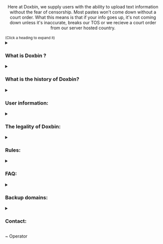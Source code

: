 <div align="center">
 Here at Doxbin, we supply users with the ability to upload text information without the fear of censorship. Most pastes won't come down without a court order. What this means is that if your info goes up, it's not coming down unless it's inaccurate, breaks our TOS or we recieve a court order from our server hosted country.
</div>
<br>
<sup>(Click a heading to expand it)</sup>
<details>
 <summary><h3>What is Doxbin ?</h3></summary>
 Doxbin is a document sharing and publishing website for text-based information. There are no limitations on what info you can post as long as it's not spam, child explicit material or violating hosting country jurisdictional laws. For example, kiddie porn links, your mothers creditcard and any support of terrorism/threats of physical violence is not allowed here.
 <br><br>
 Doxbin is not your personal army, nor your personal slam page.
</details>

<details>
 <summary><h3>What is the history of Doxbin?</h3></summary>
The history of Doxbin can be found <a href="https://www.google.com/" target="_blank">here</a>.
</details>

<details>
 <summary><h3>User information:</h3></summary>
The only information we keep is the information you give us upon registration (email address & hashed password).
<br><br>
IP addresses are not retained in the access logs (In fact, even if someone tcpdumped everything, it would just show a bunch of traffic coming from 127.0.0.1)
Access logs are kept for up to 48 hours.
<br><br>
The only "real" information we obtain is your user agent string which is wiped from our servers after 7 days.
<br><br>
Sample log entry:
  <br><br>
  [28/Oct/2018:23:46:52 +0000] "GET / HTTP/1.1" 200 664 "https://doxbin.org/" "Mozilla/5.0 (Windows; U; Windows NT 6.1; en-US; rv:1.9.2.3) Gecko/20100401 Firefox/3.6.3"
</details>

<details>
 <summary><h3>The legality of Doxbin:</h3></summary>
  Detailed legality/GDPR Information can be found here.
</details>

<details>
 <summary><h3>Rules:</h3></summary>
Pastes that break our TOS are subject to be removed.
Here are our list of rules that you must comply with. if you don't, the paste will be removed.
<br><br>
Content that is not allowed on Doxbin:
<br>- Third party links to underage explicit images
<br>- Pastes that don't meet our information minimum requirements (Example)
<br>- Any personal information specifically about children under the age of 15
<br>- Dox requests
<br>- Spam
<br>- IPloggers/infected files
<br>- Reposting the same copy/paste dox
<br>- Direct threats of physical harm, terroristic threats and swat threats/requests
<br><br>
If you would like to report a paste for TOS violation, contact us on Telegram at @DrivenTowards2 as soon as possible!
Law enforcement ONLY: legal@doxbin.com (Any emails not from lawyers, police or government will be ignored)
<br><br>
If a paste does not break our rules, there is nothing we can do. If you're concerned about the legacy of this service, please direct yourself to privacy.
</details>

<details>
 <summary><h3>FAQ:</h3></summary>
Can users remove their own pastes?
<br>Upgraded users can private/unlist their own pastes. We don't allow non-ranked users to remove their pastes. (Ranks are purchasable here)
<br><br>
Can I edit my paste?
<br>Yes, as long as you posted it on your account. If you pasted something anonymously, you will not be able to edit the paste (no exceptions)
<br><br>
Why was my paste removed?
<br>Pastes can be removed for a number of reasons. Please read above for the list of content that is not allowed on our service.
<br><br>
How long will valid pastes stay up?
<br>Forever (as long as the service stays up, or the pastes db will be handed to the next owner)
<br><br>
How can I get a rank?
<br>Purchasable ranks & extras are available here.
<br><br>
How do I get a paste pinned?
<br>Contact us on Telegram for pricing and/or reasoning.
<br><br>
How can I contact Doxbin staff?
<br>Our admin can be found here @DrivenTowards2 (Any other accounts claiming to be staff are fake)
<br><br>
Can I advertise my product/brand on Doxbin?
<br>Yes, contact us for advertisement pricing.
</details>

<details>
 <summary><h3>Backup domains:</h3></summary>
  
</details>

<details>
 <summary><h3>Contact:</h3></summary>
  
</details>

~ Operator 
